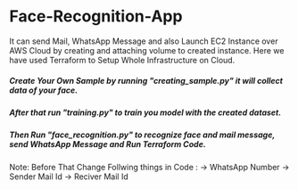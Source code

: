 # Face-Recognition-App
It can send Mail, WhatsApp Message and also Launch EC2 Instance over AWS Cloud by creating and attaching volume to created instance.
Here we have used Terraform to Setup Whole Infrastructure on Cloud.  

##### Create Your Own Sample by running "creating_sample.py" it will collect data of your face.
##### After that run "training.py" to train you model with the created dataset.
##### Then Run "face_recognition.py" to recognize face and mail message, send WhatsApp Message and Run Terraform Code.
Note: Before That Change Follwing things in Code :
      -> WhatsApp Number
      -> Sender Mail Id
      -> Reciver Mail Id
